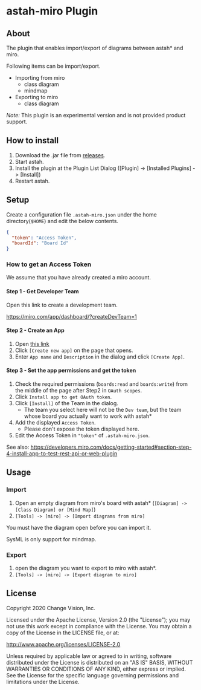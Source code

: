 # astah-miro Plugin
## About

The plugin that enables import/export of diagrams between astah* and miro.

Following items can be import/export.
- Importing from miro
    - class diagram
    - mindmap
- Exporting to miro
    - class diagram

*Note:* This plugin is an experimental version and is not provided product support. 

## How to install

1. Download the .jar file from [releases](https://github.com/ChangeVision/astah-miro-plugin/releases).
1. Start astah.
1. Install the plugin at the Plugin List Dialog ([Plugin] -> [Installed Plugins] -> [Install])
1. Restart astah.

## Setup

Create a configuration file `.astah-miro.json` under the home directory(`$HOME`) and edit the below contents.

```json
{
  "token": "Access Token",
  "boardId": "Board Id"
}
```

### How to get an Access Token
We assume that you have already created a miro account.

#### Step 1 - Get Developer Team

Open this link to create a development team.

https://miro.com/app/dashboard/?createDevTeam=1

#### Step 2 - Create an App

1. Open [this link](https://miro.com/app/settings/user-profile/apps)
1. Click `[Create new app]` on the page that opens.
1. Enter `App name` and `Description` in the dialog and click `[Create App]`.


#### Step 3 - Set the app permissions and get the token

1. Check the required permissions (`boards:read` and `boards:write`) from the middle of the page after Step2 in `OAuth scopes`.
1. Click `Install app to get OAuth token`.
1. Click `[Install]` of the Team in the dialog.
    - The team you select here will not be the `Dev team`, but the team whose board you actually want to work with astah*
1. Add the displayed `Access Token`.
    - Please don't expose the token displayed here.
1. Edit the Access Token in `"token"` of `.astah-miro.json`.

See also: https://developers.miro.com/docs/getting-started#section-step-4-install-app-to-test-rest-api-or-web-plugin


## Usage

### Import

1. Open an empty diagram from miro's board with astah* (`[Diagram] -> [Class Diagram] or [Mind Map]`)
1. `[Tools] -> [miro] -> [Import diagrams from miro]`

You must have the diagram open before you can import it.

SysML is only support for mindmap.

### Export

1. open the diagram you want to export to miro with astah*.
1. `[Tools] -> [miro] -> [Export diagram to miro]`


## License

Copyright 2020 Change Vision, Inc.

Licensed under the Apache License, Version 2.0 (the "License"); you may not use this work except in compliance with the License. You may obtain a copy of the License in the LICENSE file, or at:

http://www.apache.org/licenses/LICENSE-2.0

Unless required by applicable law or agreed to in writing, software distributed under the License is distributed on an "AS IS" BASIS, WITHOUT WARRANTIES OR CONDITIONS OF ANY KIND, either express or implied. See the License for the specific language governing permissions and limitations under the License.